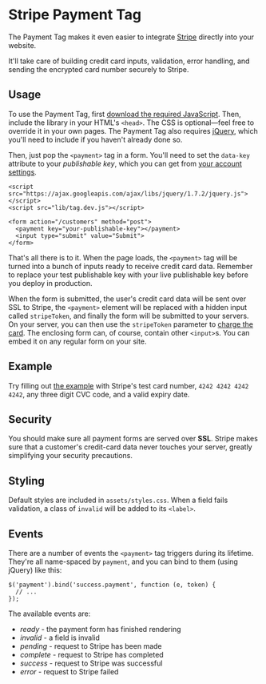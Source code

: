 # Stripe Payment Tag

The Payment Tag makes it even easier to integrate [Stripe](http://stripe.com) directly into your website.

It'll take care of building credit card inputs, validation, error handling, and sending the encrypted card number securely to Stripe.

## Usage

To use the Payment Tag, first <a href="https://github.com/stripe/payment-tag/zipball/v1.0.0">download the required JavaScript</a>. Then, include the library in your HTML's `<head>`. The CSS is optional&mdash;feel free to override it in your own pages. The Payment Tag also requires <a href="http://jquery.com/">jQuery</a>, which you'll need to include if you haven't already done so.

Then, just pop the `<payment>` tag in a form. You'll need to set the `data-key` attribute to your <em>publishable key</em>, which you can get from <a href="https://manage.stripe.com/#account/apikeys">your account settings</a>.

    <script src="https://ajax.googleapis.com/ajax/libs/jquery/1.7.2/jquery.js"></script>
    <script src="lib/tag.dev.js"></script>

    <form action="/customers" method="post">
      <payment key="your-publishable-key"></payment>
      <input type="submit" value="Submit">
    </form>

That's all there is to it. When the page loads, the `<payment>` tag will be turned into a bunch of inputs ready to receive credit card data. Remember to replace your test publishable key with your live publishable key before you deploy in production.

When the form is submitted, the user's credit card data will be sent over SSL to Stripe, the `<payment>` element will be replaced with a hidden input called `stripeToken`, and finally the form will be submitted to your servers. On your server, you can then use the `stripeToken` parameter to <a href="https://stripe.com/docs/tutorials/charges">charge the card</a>.
The enclosing form can, of course, contain other `<input>`s. You can embed it on any regular form on your site.

## Example

Try filling out [the example](http://stripe.github.com/payment-tag/test/index.html) with Stripe's test card number, `4242 4242 4242 4242`, any three digit CVC code, and a valid expiry date.

## Security

You should make sure all payment forms are served over **SSL**. Stripe makes sure that a customer's credit-card data never touches your server, greatly simplifying your security precautions.

## Styling

Default styles are included in `assets/styles.css`. When a field fails validation, a class of `invalid` will be added to its `<label>`.

## Events

There are a number of events the `<payment>` tag triggers during its lifetime. They're all name-spaced by `payment`, and you can bind to them (using jQuery) like this:

    $('payment').bind('success.payment', function (e, token) {
      // ...
    });

The available events are:

* *ready* - the payment form has finished rendering
* *invalid* - a field is invalid
* *pending* - request to Stripe has been made
* *complete* - request to Stripe has completed
* *success* - request to Stripe was successful
* *error* - request to Stripe failed